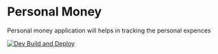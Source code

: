 # Personal Money
Personal money application will helps in tracking the personal expences


[![Dev Build and Deploy](https://github.com/personalmoney/app-supabase/actions/workflows/dev.yml/badge.svg?branch=develop)](https://github.com/personalmoney/app-supabase/actions/workflows/dev.yml)
